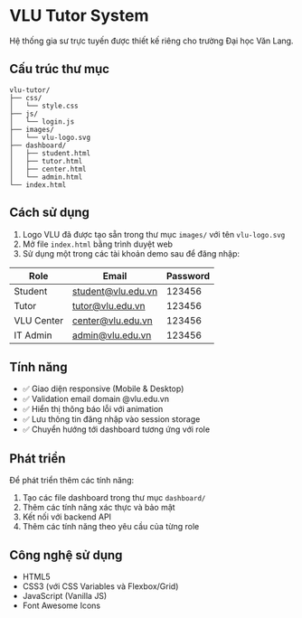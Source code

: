 # VLU Tutor System

Hệ thống gia sư trực tuyến được thiết kế riêng cho trường Đại học Văn Lang.

## Cấu trúc thư mục

```
vlu-tutor/
├── css/
│   └── style.css
├── js/
│   └── login.js
├── images/
│   └── vlu-logo.svg
├── dashboard/
│   ├── student.html
│   ├── tutor.html
│   ├── center.html
│   └── admin.html
└── index.html
```

## Cách sử dụng

1. Logo VLU đã được tạo sẵn trong thư mục `images/` với tên `vlu-logo.svg`
2. Mở file `index.html` bằng trình duyệt web
3. Sử dụng một trong các tài khoản demo sau để đăng nhập:

| Role        | Email                  | Password |
|-------------|------------------------|----------|
| Student     | student@vlu.edu.vn     | 123456   |
| Tutor       | tutor@vlu.edu.vn       | 123456   |
| VLU Center  | center@vlu.edu.vn      | 123456   |
| IT Admin    | admin@vlu.edu.vn       | 123456   |

## Tính năng

- ✅ Giao diện responsive (Mobile & Desktop)
- ✅ Validation email domain @vlu.edu.vn
- ✅ Hiển thị thông báo lỗi với animation
- ✅ Lưu thông tin đăng nhập vào session storage
- ✅ Chuyển hướng tới dashboard tương ứng với role

## Phát triển

Để phát triển thêm các tính năng:

1. Tạo các file dashboard trong thư mục `dashboard/`
2. Thêm các tính năng xác thực và bảo mật
3. Kết nối với backend API
4. Thêm các tính năng theo yêu cầu của từng role

## Công nghệ sử dụng

- HTML5
- CSS3 (với CSS Variables và Flexbox/Grid)
- JavaScript (Vanilla JS)
- Font Awesome Icons 